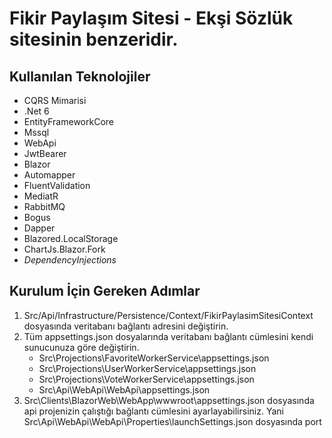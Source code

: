 # Fikir Paylaşım Sitesi - Ekşi Sözlük sitesinin benzeridir.

## Kullanılan Teknolojiler

- CQRS Mimarisi
- .Net 6
- EntityFrameworkCore
- Mssql
- WebApi
- JwtBearer
- Blazor
- Automapper
- FluentValidation
- MediatR
- RabbitMQ
- Bogus
- Dapper
- Blazored.LocalStorage
- ChartJs.Blazor.Fork
- *DependencyInjections*

## Kurulum İçin Gereken Adımlar

1. Src/Api/Infrastructure/Persistence/Context/FikirPaylasimSitesiContext  dosyasında veritabanı bağlantı adresini değiştirin.
2. Tüm appsettings.json dosyalarında veritabanı bağlantı cümlesini kendi sunucunuza göre değiştirin.
   - Src\Projections\FavoriteWorkerService\appsettings.json
   - Src\Projections\UserWorkerService\appsettings.json
   - Src\Projections\VoteWorkerService\appsettings.json
   - Src\Api\WebApi\WebApi\appsettings.json
3. Src\Clients\BlazorWeb\WebApp\wwwroot\appsettings.json dosyasında api projenizin çalıştığı bağlantı cümlesini ayarlayabilirsiniz.
Yani Src\Api\WebApi\WebApi\Properties\launchSettings.json dosyasında port bilgisini değiştirirseniz Client tarafında da değiştirmeniz gerekir.
4. RabbitMQ sunucunuza bağlanabilmeniz için Src\Common\Common\Constants\CommonConstants.cs dosyasında "RabbitMQHost" field değişkenini değiştirin.
5. Beş projenin çalışması gerekmektedir o yüzden solution üzerine sağ tıklayıp "Set Startup Projects" seçeneğini seçiniz. Daha sonra açılan ekranda "Multiple startup projects" seçeneğini seçip aşağıdaki projelerin "Action" kısmından "Start" seçeneğini seçip kaydedin. 
   - UserWorkerService
   - VoteWorkerService
   - FavoriteWorkerService
   - WebApi
   - WebApp 
6. Otomatik migration mevcut, "package manager console" penceresinden "update-database" yapmanız gerekmez. Uygulamayı ayağa kaldırın veritabanı oluşacaktır.
7. Src/Api/Infrastructure/Persistence/Extensios/Registration  dosyasında "//SeedData.SeedDataAsync(configuration).GetAwaiter().GetResult();" yorum satırını açıp çalıştırırsanız random kayıtlar veritabanınıza yazılır. İşlemi yaptıktan sonra tekrar yorum satırı yapmalısınız aksi halde tekrar rekrar kayıt yazmaya devam eder.

## Kullanılan Kaynaklar

- Salih Cantekin / TechBuddy https://www.youtube.com/playlist?list=PLRp4oRsit1bw04O3i6Q3Bg0CDbMkyR9aT
- Gençay Yıldız https://www.youtube.com/c/Gen%C3%A7ayY%C4%B1ld%C4%B1z
- Engin Demiroğ https://www.youtube.com/playlist?list=PLqG356ExoxZVSCbdN3SrvAAEE5pJK1cEn
